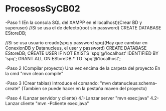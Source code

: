 # ProcesosSyCB02

-Paso 1 (En la consola SQL del XAMPP en el localhost)(Crear BD y superuser)
//Si se usa el de defecto(root sin password)
CREATE DATABASE EStoreDB;

//Si se usa usuario creado(spq y password spq)(Hay que cambiar en ConexionDB y Datanucleus, el user y password)
CREATE DATABASE EStoreDB;
CREATE USER IF NOT EXISTS 'spq'@'localhost' IDENTIFIED BY 'spq';
GRANT ALL ON EStoreDB.* TO 'spq'@'localhost';

-Paso 2 (Compilar proyecto)
Una vez encima de la carpeta del proyecto
En la cmd "mvn clean compile"

-Paso 3 (Crear tablas)
Introduce el comando:
"mvn datanucleus:schema-create"
(Tambien se puede hacer en la pestaña maven del proyecto)

-Paso 4 (Lanzar servidor y cliente)
4.1-Lanzar server
"mvn exec:java"
4.2-Lanzar cliente
"mvn -Pcliente exec:java" 
